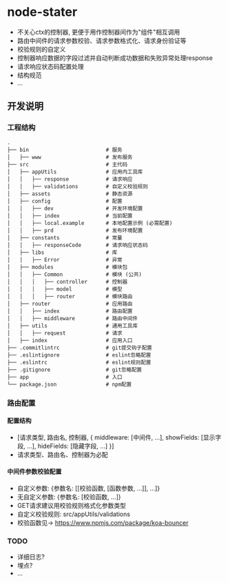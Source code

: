 # node-stater
- 不关心ctx的控制器, 更便于用作控制器间作为"组件"相互调用
- 路由中间件的请求参数校验、请求参数格式化、请求身份验证等
- 校验规则的自定义
- 控制器响应数据的字段过滤并自动判断成功数据和失败异常处理response
- 请求响应状态码配置处理
- 结构规范
- ...
## 开发说明

### 工程结构
```
.
├── bin                         # 服务
│   ├── www                     # 发布服务
├── src                         # 主代码
│   ├── appUtils                # 应用内工具库
│   │   ├── response            # 请求响应
│   │   ├── validations         # 自定义校验规则
│   ├── assets                  # 静态资源
│   ├── config                  # 配置
│   │   ├── dev                 # 开发环境配置
│   │   ├── index               # 当前配置
│   │   ├── local.example       # 本地配置示例 (必需配置)
│   │   ├── prd                 # 发布环境配置
│   ├── constants               # 常量
│   │   ├── responseCode        # 请求响应状态码
│   ├── libs                    # 库
│   │   ├── Error               # 异常
│   ├── modules                 # 模块包
│   │   ├── Common              # 模块 (公共)
│   │   │   ├── controller      # 控制器
│   │   │   ├── model           # 模型
│   │   │   ├── router          # 模块路由
│   ├── router                  # 应用路由
│   │   ├── index               # 路由配置
│   │   ├── middleware          # 路由中间件
│   ├── utils                   # 通用工具库
│   │   ├── request             # 请求
│   ├── index                   # 应用入口
├── .commitlintrc               # git提交钩子配置
├── .eslintignore               # eslint忽略配置
├── .eslintrc                   # eslint规则配置
├── .gitignore                  # git忽略配置
├── app                         # 入口
└── package.json                # npm配置
```

### 路由配置

#### 配置结构
- [请求类型, 路由名, 控制器, { middleware: [中间件, ...], showFields: [显示字段, ...], hideFields: [隐藏字段, ...] }]
- 请求类型、路由名、控制器为必配

#### 中间件参数校验配置

- 自定义参数: {参数名: [[校验函数, [函数参数, ...]], ...]}
- 无自定义参数: {参数名: [校验函数, ...]}
- GET请求建议用校验规则格式化参数类型
- 自定义校验规则: src/appUtils/validations
- 校验函数见-> https://www.npmjs.com/package/koa-bouncer

### TODO

- 详细日志?
- 埋点?
- ...
